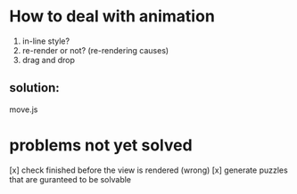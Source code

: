 # How to deal with animation

1. in-line style? 
2. re-render or not? (re-rendering causes)
3. drag and drop

## solution:
move.js

# problems not yet solved
[x] check finished before the view is rendered (wrong)
[x] generate puzzles that are guranteed to be solvable
